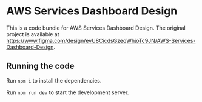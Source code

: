 
  # AWS Services Dashboard Design

  This is a code bundle for AWS Services Dashboard Design. The original project is available at https://www.figma.com/design/evU8CicdsGzeqWhjoTc9JN/AWS-Services-Dashboard-Design.

  ## Running the code

  Run `npm i` to install the dependencies.

  Run `npm run dev` to start the development server.
  